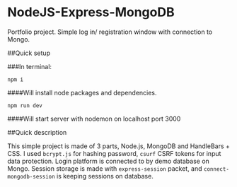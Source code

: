 # NodeJS-Express-MongoDB
Portfolio project. Simple log in/ registration window with connection to Mongo. 

##Quick setup

###In terminal:

```npm i```

####Will install node packages and dependencies.

```npm run dev```

####Will start server with nodemon on localhost port 3000

##Quick description

This simple project is made of 3 parts, Node.js, MongoDB and HandleBars + CSS. 
I used `bcrypt.js` for hashing password, `csurf` CSRF tokens for input data protection. 
Login platform is connected to by demo database on Mongo. 
Session storage is made with `express-session` packet, and `connect-mongodb-session` is keeping sessions on database.
